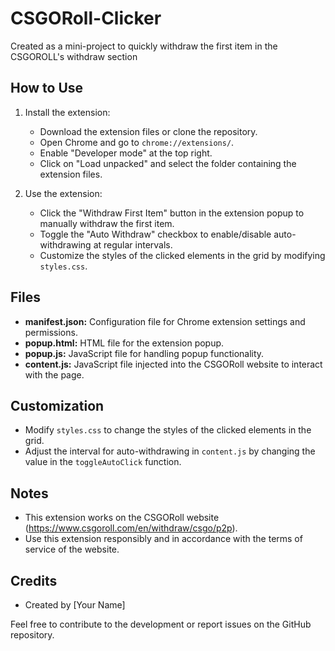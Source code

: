 # CSGORoll-Clicker
Created as a mini-project to quickly withdraw the first item in the CSGOROLL's withdraw section

## How to Use
1. Install the extension:
   - Download the extension files or clone the repository.
   - Open Chrome and go to `chrome://extensions/`.
   - Enable "Developer mode" at the top right.
   - Click on "Load unpacked" and select the folder containing the extension files.

2. Use the extension:
   - Click the "Withdraw First Item" button in the extension popup to manually withdraw the first item.
   - Toggle the "Auto Withdraw" checkbox to enable/disable auto-withdrawing at regular intervals.
   - Customize the styles of the clicked elements in the grid by modifying `styles.css`.

## Files
- **manifest.json:** Configuration file for Chrome extension settings and permissions.
- **popup.html:** HTML file for the extension popup.
- **popup.js:** JavaScript file for handling popup functionality.
- **content.js:** JavaScript file injected into the CSGORoll website to interact with the page.

## Customization
- Modify `styles.css` to change the styles of the clicked elements in the grid.
- Adjust the interval for auto-withdrawing in `content.js` by changing the value in the `toggleAutoClick` function.

## Notes
- This extension works on the CSGORoll website (https://www.csgoroll.com/en/withdraw/csgo/p2p).
- Use this extension responsibly and in accordance with the terms of service of the website.

## Credits
- Created by [Your Name]

Feel free to contribute to the development or report issues on the GitHub repository.
